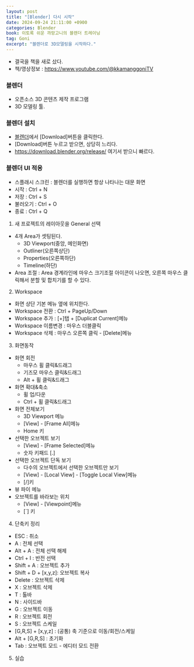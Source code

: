 ```yaml
---
layout: post
title: "[Blender] 다시 시작"
date: 2024-09-24 21:11:00 +0900
categories: Blender
book: 이토록 쉬운 까망고니의 블렌더 트레이닝
tag: Goni
excerpt: "블렌더로 3D모델링을 시작하다."
---
```


- 결국을 책을 새로 샀다.
- 책/영상정보 : <https://www.youtube.com/@kkamanggoniTV>

### 블렌더
- 오픈소스 3D 콘텐츠 제작 프로그램
- 3D 모델링 툴.

### 블렌더 설치

- [블렌더](https://www.blender.org/)에서 [Download]버튼을 클릭한다.
- [Download]버튼 누르고 받으면, 상당히 느리다.
- <https://download.blender.org/release/> 여기서 받으니 빠르다.

### 블렌더 UI 적응

- 스플래시 스크린 : 블렌더를 실행하면 항상 나타나는 대문 화면
- 시작 : Ctrl + N
- 저장 : Ctrl + S
- 불러오기 : Ctrl + O
- 종료 : Ctrl + Q

1. 새 프로젝트의 레이아웃을 General 선택
- 4개 Area가 셋팅된다.
  - 3D Viewport(중앙, 메인화면)
  - Outliner(오른쪽상단)
  - Properties(오른쪽하단)
  - Timeline(하단)
- Area 조절 : Area 경계라인에 마우스 크기조절 아이콘이 나오면, 오른쪽 마우스 클릭해서 분할 및 합치기를 할 수 있다.

2. Workspace
- 화면 상단 기본 메뉴 옆에 위치한다.
- Workspace 전환 : Ctrl + PageUp/Down
- Workspace 추가 : [+]탭 + [Duplicat Current]메뉴
- Workspace 이름변경 : 마우스 더블클릭
- Workspace 삭제 : 마우스 오른쪽 클릭 - [Delete]메뉴

3. 화면동작
- 화면 회전
  - 마우스 휠 클릭&드래그
  - 기즈모 마우스 클릭&드래그
  - Alt + 휠 클릭&드래그
- 화면 확대&축소
  - 휠 업/다운
  - Ctrl + 휠 클릭&드래그
- 화면 전체보기
  - 3D Viewport 메뉴
  - [View] - [Frame All]메뉴
  - Home 키
- 선택한 오브젝트 보기
  - [View] - [Frame Selected]메뉴
  - 숫자 키패드 [.]
- 선택한 오브젝트 단독 보기
  - 다수의 오브젝트에서 선택한 오브젝트만 보기
  - [View] - [Local View] - [Toggle Local View]메뉴
  - [/]키
- 뷰 파이 메뉴
- 오브젝트를 바라보는 위치
  - [View] - [Viewpoint]메뉴
  - [`] 키

4. 단축키 정리
- ESC : 취소
- A : 전체 선택
- Alt + A : 전체 선택 해제
- Ctrl + I : 반전 선택
- Shift + A : 오브젝트 추가
- Shift + D + [x,y,z]: 오브젝트 복사
- Delete : 오브젝트 삭제
- X : 오브젝트 삭제
- T : 톨바
- N : 사이드바
- G : 오브젝트 이동
- R : 오브젝트 회전
- S : 오브젝트 스케일
- [G,R,S] + [x,y,z] : (공통) 축 기준으로 이동/회전/스케일
- Alt + [G,R,S] : 초기화
- Tab : 오브젝트 모드 - 에디터 모드 전환

5. 실습